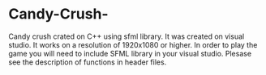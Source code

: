 # Candy-Crush-
Candy crush crated on C++ using sfml library.
 It was created on visual studio.
 It works on a resolution of 1920x1080 or higher.
 In order to play the game you will need to include SFML library in your visual studio.
 Plesase see the description of functions in header files.
